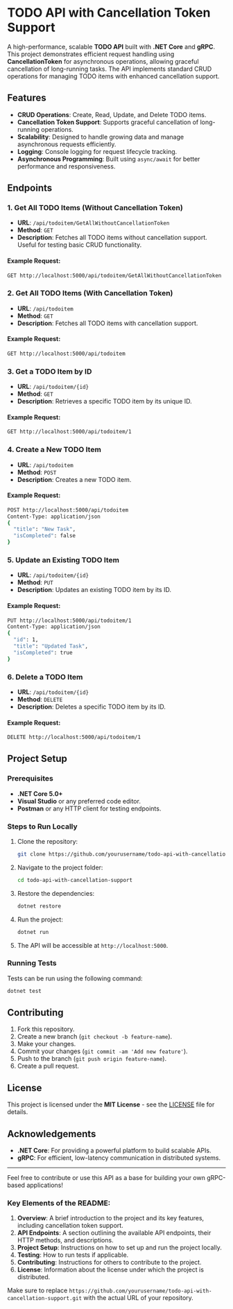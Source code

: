 
# TODO API with Cancellation Token Support

A high-performance, scalable **TODO API** built with **.NET Core** and **gRPC**. This project demonstrates efficient request handling using **CancellationToken** for asynchronous operations, allowing graceful cancellation of long-running tasks. The API implements standard CRUD operations for managing TODO items with enhanced cancellation support.

## Features

- **CRUD Operations**: Create, Read, Update, and Delete TODO items.
- **Cancellation Token Support**: Supports graceful cancellation of long-running operations.
- **Scalability**: Designed to handle growing data and manage asynchronous requests efficiently.
- **Logging**: Console logging for request lifecycle tracking.
- **Asynchronous Programming**: Built using `async/await` for better performance and responsiveness.

## Endpoints

### 1. Get All TODO Items (Without Cancellation Token)
- **URL**: `/api/todoitem/GetAllWithoutCancellationToken`
- **Method**: `GET`
- **Description**: Fetches all TODO items without cancellation support. Useful for testing basic CRUD functionality.
  
#### Example Request:
```bash
GET http://localhost:5000/api/todoitem/GetAllWithoutCancellationToken
```

### 2. Get All TODO Items (With Cancellation Token)
- **URL**: `/api/todoitem`
- **Method**: `GET`
- **Description**: Fetches all TODO items with cancellation support.

#### Example Request:
```bash
GET http://localhost:5000/api/todoitem
```

### 3. Get a TODO Item by ID
- **URL**: `/api/todoitem/{id}`
- **Method**: `GET`
- **Description**: Retrieves a specific TODO item by its unique ID.

#### Example Request:
```bash
GET http://localhost:5000/api/todoitem/1
```

### 4. Create a New TODO Item
- **URL**: `/api/todoitem`
- **Method**: `POST`
- **Description**: Creates a new TODO item.

#### Example Request:
```bash
POST http://localhost:5000/api/todoitem
Content-Type: application/json
{
  "title": "New Task",
  "isCompleted": false
}
```

### 5. Update an Existing TODO Item
- **URL**: `/api/todoitem/{id}`
- **Method**: `PUT`
- **Description**: Updates an existing TODO item by its ID.

#### Example Request:
```bash
PUT http://localhost:5000/api/todoitem/1
Content-Type: application/json
{
  "id": 1,
  "title": "Updated Task",
  "isCompleted": true
}
```

### 6. Delete a TODO Item
- **URL**: `/api/todoitem/{id}`
- **Method**: `DELETE`
- **Description**: Deletes a specific TODO item by its ID.

#### Example Request:
```bash
DELETE http://localhost:5000/api/todoitem/1
```

## Project Setup

### Prerequisites

- **.NET Core 5.0+**
- **Visual Studio** or any preferred code editor.
- **Postman** or any HTTP client for testing endpoints.

### Steps to Run Locally

1. Clone the repository:
   ```bash
   git clone https://github.com/yourusername/todo-api-with-cancellation-support.git
   ```

2. Navigate to the project folder:
   ```bash
   cd todo-api-with-cancellation-support
   ```

3. Restore the dependencies:
   ```bash
   dotnet restore
   ```

4. Run the project:
   ```bash
   dotnet run
   ```

5. The API will be accessible at `http://localhost:5000`.

### Running Tests

Tests can be run using the following command:
```bash
dotnet test
```

## Contributing

1. Fork this repository.
2. Create a new branch (`git checkout -b feature-name`).
3. Make your changes.
4. Commit your changes (`git commit -am 'Add new feature'`).
5. Push to the branch (`git push origin feature-name`).
6. Create a pull request.

## License

This project is licensed under the **MIT License** - see the [LICENSE](LICENSE) file for details.

## Acknowledgements

- **.NET Core**: For providing a powerful platform to build scalable APIs.
- **gRPC**: For efficient, low-latency communication in distributed systems.

---

Feel free to contribute or use this API as a base for building your own gRPC-based applications!

### Key Elements of the README:

1. **Overview**: A brief introduction to the project and its key features, including cancellation token support.
2. **API Endpoints**: A section outlining the available API endpoints, their HTTP methods, and descriptions.
3. **Project Setup**: Instructions on how to set up and run the project locally.
4. **Testing**: How to run tests if applicable.
5. **Contributing**: Instructions for others to contribute to the project.
6. **License**: Information about the license under which the project is distributed.

Make sure to replace `https://github.com/yourusername/todo-api-with-cancellation-support.git` with the actual URL of your repository.
